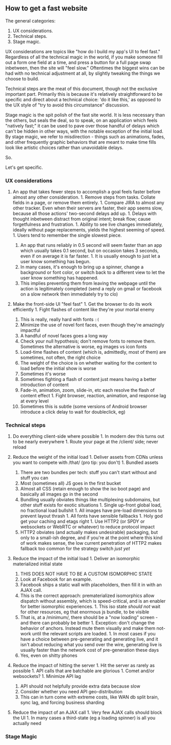 
## How to get a fast website

The general categories:

  1. UX considerations.
  1. Technical steps.
  1. Stage magic.

UX considerations are topics like "how do I build my app's UI to feel fast."  Regardless of all the technical magic
in the world, if you make someone fill out a form one field at a time, and press a button for a full page swap
inbetween, then the site will "feel slow."  Oftentimes the biggest wins can be had with no technical adjustment at all,
by slightly tweaking the things we choose to build.

Technical steps are the meat of this document, though not the exclusive important part.  Primarily this is because it's
relatively straightforward to be specific and direct about a technical choice: 'do it like this,' as opposed to the UX
style of "try to avoid this circumstance" discussion.

Stage magic is the spit polish of the fast site world.  It is less necessary than the others, but seals the deal, so to
speak, on an application which feels "natively fast;" it can be used to pave over those handful of delays which can't
be hidden in other ways, with the notable exception of the initial load.  By stage magic, we refer to misdirection -
things such as animations, fades, and other frequently graphic behaviors that are meant to make time fills look like
artistic choices rather than unavoidable delays.

So.

Let's get specific.





### UX considerations

  1. An app that takes fewer steps to accomplish a goal feels faster before almost any other consideration.
    1. Remove steps from tasks.  Collate fields in a page, or remove them entirely.
    1. Compare JIRA to almost any other tracker.  Even when their servers are faster, their app seems slow, because
       all those actions' two-second delays add up.
    1. Delays with thought inbetween distract from original intent; break flow; cause forgetfulness and frustration.
    1. Ability to see live changes immediately, ideally without page replacements, yields the highest seeming of speed.
    1. Users tend to remember the single slowest piece.
      1. An app that runs reliably in 0.5 second will seem faster than an app which usually takes 0.1 second, but on
         occasion takes 3 seconds, even if on average it is far faster.
    1. It is usually enough to just let a user know something has begun.
      1. In many cases, it's enough to bring up a  spinner, change a background or font color, or switch back to a
         different view to let the user know something has happened.
      1. This implies preventing them from leaving the webpage until the action is legitimately completed (send
         a reply on gmail or facebook on a slow network then immediately try to clo)

  1. Make the front-side UI "feel fast"
    1. Get the browser to do its work efficiently
    1. Fight flashes of content like they're your mortal enemy
      1. This is really, really hard with fonts `:(`
        1. Minimize the use of novel font faces, even though they're amazingly impactful
        1. A handful of novel faces goes a long way
        1. Check your null hypothesis; don't remove fonts to remove them.  Sometimes the alternative is worse, eg images
           vs icon fonts
      1. Load-time flashes of content (which is, admittedly, most of them) are sometimes, not often, the right choice
      1. The weight of the choice is on whether waiting for the content to load before the initial show is worse
        1. Sometimes it's worse
      1. Sometimes fighting a flash of content just means having a better introduction of content
        1. Fade-in, animation, zoom, slide-in, etc each resolve the flash of content effect
    1. Fight browser, reaction, animation, and response lag at every level
      1. Sometimes this is subtle (some versions of Android browser introduce a click delay to wait for doubleclick, eg)





### Technical steps

  1. Do everything client-side where possible
    1. In modern dev this turns out to be nearly everywhere
    1. Route your page at the /client/ side; never reload

  1. Reduce the weight of the initial load
    1. Deliver assets from CDNs unless you want to compete with /that/ (pro tip: you don't)
    1. Bundled assets
      1. There are two bundles per tech: stuff you can't start without and stuff you can
      1. Most (sometimes all) JS goes in the first bucket
      1. Almost all CSS (retain enough to show the iso boot page) and basically all images go in the second
      1. Bundling usually obviates things like multiplexing subdomains, but other stuff exists for exotic situations
    1. Single up-front global load, no fractional load bullshit
    1. All images have pre-load dimensions to prevent layout thrash
    1. All fonts have sensible fallbacks
    1. Holy god get your caching and etags right
    1. Use HTTP2 (or SPDY or websockets or WebRTC or whatever) to reduce protocol impact
      1. HTTP2 obviates (and actually makes undesirable) packaging, but only to a small-ish degree, and if you're at the point where this kind of work makes sense, the low current penetration of HTTP2 makes fallback too common for the strategy switch *just* *yet*

  1. Reduce the impact of the initial load
    1. Deliver an isomorphic materialized initial state
      1. THIS DOES NOT HAVE TO BE A CUSTOM ISOMORPHIC STATE
      1. Look at Facebook for an example.
        1. Facebook ships a static wall with placeholders, then fill it in with an AJAX
           call.
        1. This is the correct approach: prematerialized isomorphics allow dispatch without assembly, which is
           speed-critical, and is an enabler for better isomorphic experiences.
    1. This iso state *should* *not* wait for other resources, eg that enormous js bundle, to be visible
      1. That is, at a /minimum/, there should be a "now loading" screen - and there can probably be better
    1. Exception: don't change the behavior of anchors.  Instead mute them visually and make them not-work until
       the relevant scripts are loaded.
    1. In most cases if you have a choice between pre-generating and generating live, and it isn't about reducing
       what you send over the wire, generating live is usually faster than the network cost of pre-generation these days
       1. Yes, even on shitty phones

  1. Reduce the impact of hitting the server
    1. Hit the server as rarely as possible
    1. API calls that are batchable are glorious
    1. Comet and/or websockets?
    1. Minimize API lag
      1. API should not helpfully provide extra data because slow
      1. Consider whether you need API geo-distribution
        1. This can in turn come with extreme costs, like WAN db split brain, sync lag, and forcing business sharding

  1. Reduce the impact of an AJAX call
    1. Very few AJAX calls should block the UI
    1. In many cases a third-state (eg a loading spinner) is all you actually need





### Stage Magic
